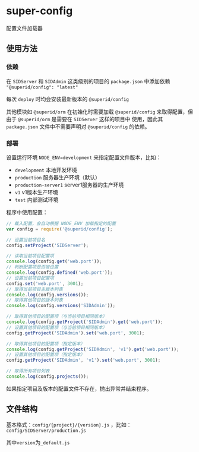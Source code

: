 # super-config
配置文件加载器

## 使用方法

### 依赖

在 `SIDServer` 和 `SIDAdmin` 这类级别的项目的 `package.json` 中添加依赖 `"@superid/config": "latest"`

每次 `deploy` 时均会安装最新版本的 `@superid/config`

其他模块如 `@superid/orm` 在初始化时需要加载 `@superid/config` 来取得配置，但由于 `@superid/orm` 是需要在 `SIDServer` 这样的项目中
使用，因此其 `package.json` 文件中不需要声明对 `@superid/config` 的依赖。

### 部署

设置运行环境 `NODE_ENV=development` 来指定配置文件版本，比如：

+ `development` 本地开发环境
+ `production` 服务器生产环境（默认）
+ `production-server1` server1服务器的生产环境
+ `v1` v1版本生产环境
+ `test` 内部测试环境

程序中使用配置：

```javascript
// 载入配置，会自动根据 NODE_ENV 加载指定的配置
var config = require('@superid/config');

// 设置当前项目名
config.setProject('SIDServer');

// 读取当前项目配置项
console.log(config.get('web.port'));
// 判断配置项是否被设置
console.log(config.defined('web.port'));
// 设置当前项目配置项
config.set('web.port', 3001);
// 取得当前项目主版本列表
console.log(config.versions());
// 取得其他项目的版本列表
console.log(config.versions('SIDAdmin'));

// 取得其他项目的配置项（与当前项目相同版本）
console.log(config.getProject('SIDAdmin').get('web.port'));
// 设置其他项目的配置项（与当前项目相同版本）
config.getProject('SIDAdmin').set('web.port', 3001);

// 取得其他项目的配置项（指定版本）
console.log(config.getProject('SIDAdmin', 'v1').get('web.port'));
// 设置其他项目的配置项（指定版本）
config.getProject('SIDAdmin', 'v1').set('web.port', 3001);

// 取得所有项目列表
console.log(config.projects());
```

如果指定项目及版本的配置文件不存在，抛出异常并结束程序。


## 文件结构

基本格式：`config/{project}/{version}.js` ，比如：`config/SIDServer/production.js`

其中`version`为`_default.js`
